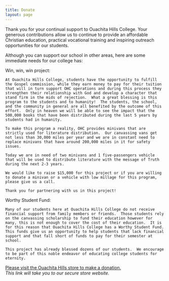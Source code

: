 ```yaml
---
title: Donate
layout: page
---
```

Thank you for your continual support to Ouachita Hills College. Your generous contributions allow us to continue to provide
an affordable Christian education, practical vocational training and inspiring outreach opportunities for our students.

Although you can support our school in other areas, here are some immediate needs for our college has:

Win, win, win project:  
	
	At Ouachita Hills College, students have the opportunity to fulfill the Gospel commission, while they earn money to pay for their tuition that will in turn support OHC operations and during this process they strengthen their relationship with God and develop a character that stand firm in the mids of rejection.  What a great blessing is this program to the students and to humanity!  The students, the school, and the community in general are all benefited by the outcome of this effort.  Only in heaven we will be able to see the impact that the 500,000 books that have been distributed during the last 5 years by students had in humanity. 

	To make this program a reality, OHC provides minivans that are strictly used for literature distribution.  Our canvassing vans get not less than 30,000 miles per year and we are in constant need to replace minivans that have around 200,000 miles in it for safety issues.
	
	Today we are in need of two minivans and 1 five-passengers vehicle that will be used to distribute literature with the message of Truth during the next 2-3 years.

  	We would like to raise $15,000 for this project or if you are willing to donate a minivan or a vehicle with low millage for this program, please give us a call.
  	
  	Thank you for partnering with us in this project!
  
  Worthy Student Fund:	
  	
  	Many of our students here at Ouachita Hills College do not receive financial support from family members or friends.  Those students rely on the canvassing scholarship to fund their education however for many, this is not enough to cover the cost of their education.  It is for this reason that Ouachita Hills College has a Worthy Student Fund.  This funds give us an opportunity to help students that lack financial support and that fall short of funds to pay for their semester at school.   
	
	This project has already blessed dozens of our students.  We encourage to be part of this noble endeavor of educating college students for eternity.

  	


[Please visit the Ouachita Hills store to make a donation.](http://store.ouachitahills.org/products/donate)  
*This link will take you to our secure store website.*
